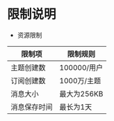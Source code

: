 # 限制说明

 - 资源限制

| **限制项** | 限制规则    |
| ---------- | ----------- |
| 主题创建数 | 100000/用户 |
| 订阅创建数 | 1000万/主题 |
| 消息大小 | 最大为256KB |
| 消息保存时间 | 最长为1天 |
